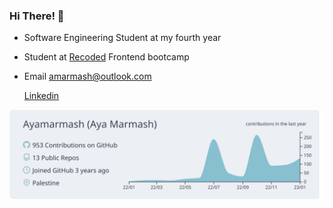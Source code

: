 ### Hi There! 👋



- Software Engineering Student at my fourth year
- Student at [Recoded](https://www.re-coded.com) Frontend bootcamp 
- Email amarmash@outlook.com

   [Linkedin](https://www.linkedin.com/in/aya-marmash-b63294191/)

[![](https://raw.githubusercontent.com/Ayamarmash/Ayamarmash/master/profile-summary-card-output/nord_bright/0-profile-details.svg)](https://github.com/vn7n24fzkq/github-profile-summary-cards)
